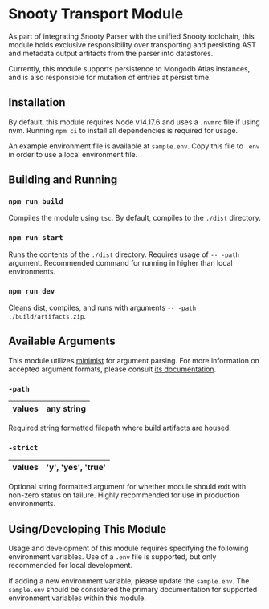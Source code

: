 # Snooty Transport Module

As part of integrating Snooty Parser with the unified Snooty toolchain, this module holds exclusive responsibility over transporting and persisting AST and metadata output artifacts from the parser into datastores.

Currently, this module supports persistence to Mongodb Atlas instances, and is also responsible for mutation of entries at persist time.

## Installation

By default, this module requires Node v14.17.6 and uses a `.nvmrc` file if using nvm.
Running `npm ci` to install all dependencies is required for usage.

An example environment file is available at `sample.env`.
Copy this file to `.env` in order to use a local environment file.

## Building and Running

### `npm run build`

Compiles the module using `tsc`. By default, compiles to the `./dist` directory.

### `npm run start`

Runs the contents of the `./dist` directory.
Requires usage of `-- -path` argument.
Recommended command for running in higher than local environments.

### `npm run dev`

Cleans dist, compiles, and runs with arguments `-- -path ./build/artifacts.zip`.

## Available Arguments

This module utilizes [minimist](https://www.npmjs.com/package/minimist) for argument parsing.
For more information on accepted argument formats, please consult [its documentation](https://www.npmjs.com/package/minimist).

### `-path`

| values | any string |
| ------ | ---------- |

Required string formatted filepath where build artifacts are housed.

### `-strict`

| values | 'y', 'yes', 'true' |
| ------ | ------------------ |

Optional string formatted argument for whether module should exit with non-zero status on failure.
Highly recommended for use in production environments.

## Using/Developing This Module

Usage and development of this module requires specifying the following environment variables. Use of a `.env` file is supported, but only recommended for local development.

If adding a new environment variable, please update the `sample.env`. The `sample.env` should be considered the primary documentation for supported environment variables within this module.
